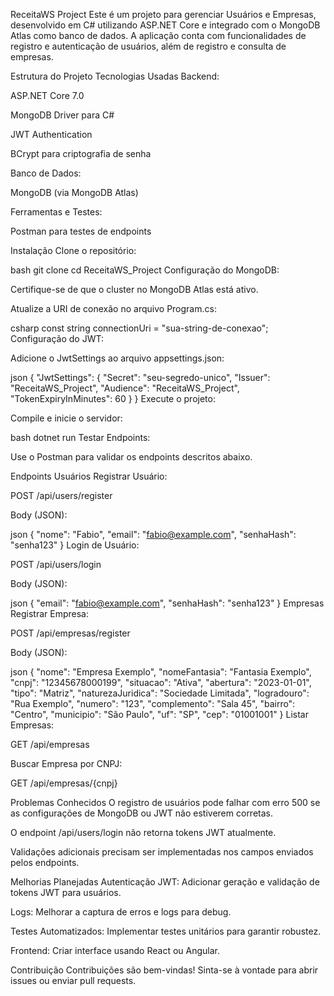 ReceitaWS Project
Este é um projeto para gerenciar Usuários e Empresas, desenvolvido em C# utilizando ASP.NET Core e integrado com o MongoDB Atlas como banco de dados. A aplicação conta com funcionalidades de registro e autenticação de usuários, além de registro e consulta de empresas.

Estrutura do Projeto
Tecnologias Usadas
Backend:

ASP.NET Core 7.0

MongoDB Driver para C#

JWT Authentication

BCrypt para criptografia de senha

Banco de Dados:

MongoDB (via MongoDB Atlas)

Ferramentas e Testes:

Postman para testes de endpoints

Instalação
Clone o repositório:

bash
git clone <link-do-repositorio>
cd ReceitaWS_Project
Configuração do MongoDB:

Certifique-se de que o cluster no MongoDB Atlas está ativo.

Atualize a URI de conexão no arquivo Program.cs:

csharp
const string connectionUri = "sua-string-de-conexao";
Configuração do JWT:

Adicione o JwtSettings ao arquivo appsettings.json:

json
{
  "JwtSettings": {
    "Secret": "seu-segredo-unico",
    "Issuer": "ReceitaWS_Project",
    "Audience": "ReceitaWS_Project",
    "TokenExpiryInMinutes": 60
  }
}
Execute o projeto:

Compile e inicie o servidor:

bash
dotnet run
Testar Endpoints:

Use o Postman para validar os endpoints descritos abaixo.

Endpoints
Usuários
Registrar Usuário:

POST /api/users/register

Body (JSON):

json
{
  "nome": "Fabio",
  "email": "fabio@example.com",
  "senhaHash": "senha123"
}
Login de Usuário:

POST /api/users/login

Body (JSON):

json
{
  "email": "fabio@example.com",
  "senhaHash": "senha123"
}
Empresas
Registrar Empresa:

POST /api/empresas/register

Body (JSON):

json
{
  "nome": "Empresa Exemplo",
  "nomeFantasia": "Fantasia Exemplo",
  "cnpj": "12345678000199",
  "situacao": "Ativa",
  "abertura": "2023-01-01",
  "tipo": "Matriz",
  "naturezaJuridica": "Sociedade Limitada",
  "logradouro": "Rua Exemplo",
  "numero": "123",
  "complemento": "Sala 45",
  "bairro": "Centro",
  "municipio": "São Paulo",
  "uf": "SP",
  "cep": "01001001"
}
Listar Empresas:

GET /api/empresas

Buscar Empresa por CNPJ:

GET /api/empresas/{cnpj}

Problemas Conhecidos
O registro de usuários pode falhar com erro 500 se as configurações de MongoDB ou JWT não estiverem corretas.

O endpoint /api/users/login não retorna tokens JWT atualmente.

Validações adicionais precisam ser implementadas nos campos enviados pelos endpoints.

Melhorias Planejadas
Autenticação JWT: Adicionar geração e validação de tokens JWT para usuários.

Logs: Melhorar a captura de erros e logs para debug.

Testes Automatizados: Implementar testes unitários para garantir robustez.

Frontend: Criar interface usando React ou Angular.

Contribuição
Contribuições são bem-vindas! Sinta-se à vontade para abrir issues ou enviar pull requests.
